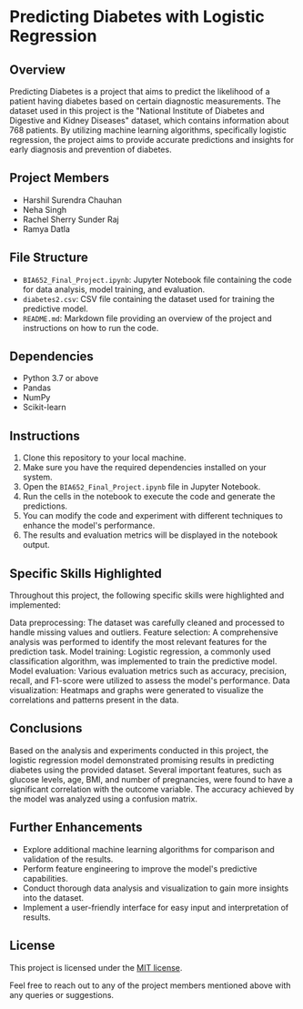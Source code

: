 # Predicting Diabetes with Logistic Regression

## Overview

Predicting Diabetes is a project that aims to predict the likelihood of a patient having diabetes based on certain diagnostic measurements. The dataset used in this project is the "National Institute of Diabetes and Digestive and Kidney Diseases" dataset, which contains information about 768 patients. By utilizing machine learning algorithms, specifically logistic regression, the project aims to provide accurate predictions and insights for early diagnosis and prevention of diabetes.

## Project Members

*   Harshil Surendra Chauhan
*   Neha Singh
*   Rachel Sherry Sunder Raj
*   Ramya Datla

## File Structure

*   `BIA652_Final_Project.ipynb`: Jupyter Notebook file containing the code for data analysis, model training, and evaluation.
*   `diabetes2.csv`: CSV file containing the dataset used for training the predictive model.
*   `README.md`: Markdown file providing an overview of the project and instructions on how to run the code.

## Dependencies

*   Python 3.7 or above
*   Pandas
*   NumPy
*   Scikit-learn

## Instructions

1.  Clone this repository to your local machine.
2.  Make sure you have the required dependencies installed on your system.
3.  Open the `BIA652_Final_Project.ipynb` file in Jupyter Notebook.
4.  Run the cells in the notebook to execute the code and generate the predictions.
5.  You can modify the code and experiment with different techniques to enhance the model's performance.
6.  The results and evaluation metrics will be displayed in the notebook output.

## Specific Skills Highlighted

Throughout this project, the following specific skills were highlighted and implemented:

Data preprocessing: The dataset was carefully cleaned and processed to handle missing values and outliers.
Feature selection: A comprehensive analysis was performed to identify the most relevant features for the prediction task.
Model training: Logistic regression, a commonly used classification algorithm, was implemented to train the predictive model.
Model evaluation: Various evaluation metrics such as accuracy, precision, recall, and F1-score were utilized to assess the model's performance.
Data visualization: Heatmaps and graphs were generated to visualize the correlations and patterns present in the data.

## Conclusions

Based on the analysis and experiments conducted in this project, the logistic regression model demonstrated promising results in predicting diabetes using the provided dataset. Several important features, such as glucose levels, age, BMI, and number of pregnancies, were found to have a significant correlation with the outcome variable. The accuracy achieved by the model was analyzed using a confusion matrix.

## Further Enhancements

*   Explore additional machine learning algorithms for comparison and validation of the results.
*   Perform feature engineering to improve the model's predictive capabilities.
*   Conduct thorough data analysis and visualization to gain more insights into the dataset.
*   Implement a user-friendly interface for easy input and interpretation of results.

## License

This project is licensed under the [MIT license](https://opensource.org/licenses/MIT).

Feel free to reach out to any of the project members mentioned above with any queries or suggestions.
